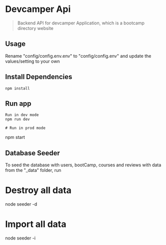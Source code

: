 # Devcamper Api

> Backend API for devcamper Application, which is a bootcamp directory website

## Usage

Rename "config/config.env.env" to "config/config.env" and  update the values/setting to your own

## Install Dependencies
```
npm install

```
## Run app
```
Run in dev mode
npm run dev

# Run in prod mode
```
npm start


## Database Seeder

To seed the database with users, bootCamp, courses and reviews with data from the "_data" folder, run

# Destroy all data
node seeder -d

# Import all data
node seeder -i